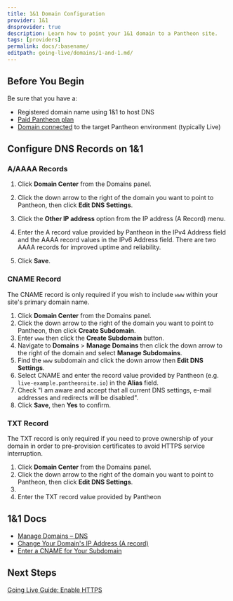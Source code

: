 ```yaml
---
title: 1&1 Domain Configuration
provider: 1&1
dnsprovider: true
description: Learn how to point your 1&1 domain to a Pantheon site.
tags: [providers]
permalink: docs/:basename/
editpath: going-live/domains/1-and-1.md/
---
```

## Before You Begin
Be sure that you have a:

- Registered domain name using 1&1 to host DNS
- [Paid Pantheon plan](/docs/guides/going-live/plans/)
- [Domain connected](/docs/guides/going-live/domains/) to the target Pantheon environment (typically Live)

## Configure DNS Records on 1&1
### A/AAAA Records
1. Click **Domain Center** from the Domains panel.
2. Click the down arrow to the right of the domain you want to point to Pantheon, then click **Edit DNS Settings**.
3. Click the **Other IP address** option from the IP address (A Record) menu.
4. Enter the A record value provided by Pantheon in the IPv4 Address field and the AAAA record values in the IPv6 Address field. There are two AAAA records for improved uptime and reliability.

4. Click **Save**.
### CNAME Record
The CNAME record is only required if you wish to include `www` within your site's primary domain name.

1. Click **Domain Center** from the Domains panel.
2. Click the down arrow to the right of the domain you want to point to Pantheon, then click **Create Subdomain**.
3. Enter `www` then click the **Create Subdomain** button.  
4. Navigate to **Domains** > **Manage Domains** then click the down arrow to the right of the domain and select **Manage Subdomains**.
5. Find the `www` subdomain and click the down arrow then **Edit DNS Settings**.
6. Select CNAME and enter the record value provided by Pantheon (e.g. `live-example.pantheonsite.io`) in the **Alias** field.
7. Check "I am aware and accept that all current DNS settings, e-mail addresses and redirects will be disabled".
8. Click **Save**, then **Yes** to confirm.


### TXT Record
The TXT record is only required if you need to prove ownership of your domain in order to pre-provision certificates to avoid HTTPS service interruption.

1. Click **Domain Center** from the Domains panel.
2. Click the down arrow to the right of the domain you want to point to Pantheon, then click **Edit DNS Settings**.
3.
4. Enter the TXT record value provided by Pantheon


## 1&1 Docs

* <a href="https://help.1and1.com/domains-c36931/manage-domains-c79822/dns-c37586" target="blank">Manage Domains – DNS <span class="glyphicons glyphicons-new-window-alt"></span></a>
* <a href="https://help.1and1.com/domains-c36931/manage-domains-c79822/dns-c37586/change-your-domain-s-ip-address-a-record-a599296.html" target="blank">Change Your Domain's IP Address (A record) <span class="glyphicons glyphicons-new-window-alt"></span></a>
* <a href="https://help.1and1.com/domains-c36931/manage-domains-c79822/dns-c37586/enter-a-cname-for-your-subdomain-a643600.html" target="blank">Enter a CNAME for Your Subdomain <span class="glyphicons glyphicons-new-window-alt"></span></a>


## Next Steps

[Going Live Guide: Enable HTTPS](/docs/guides/going-live/https/)
